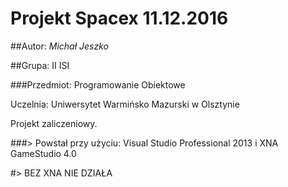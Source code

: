 # Projekt Spacex 11.12.2016

##Autor:  _Michał Jeszko_

##Grupa: II ISI

###Przedmiot: Programowanie Obiektowe

Uczelnia: Uniwersytet Warmińsko Mazurski w Olsztynie

Projekt zaliczeniowy.

###> Powstał przy użyciu: Visual Studio Professional 2013 i XNA GameStudio 4.0

#> BEZ XNA NIE DZIAŁA

